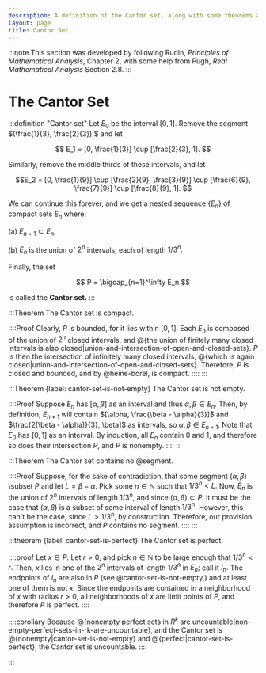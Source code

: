 ```yaml
---
description: A definition of the Cantor set, along with some theorems about it.
layout: page
title: Cantor Set
---
```


:::note
This section was developed by following Rudin, *Principles of Mathematical Analysis*, Chapter 2, with some help from Pugh, *Real Mathematical Analysis* Section 2.8.
:::

# The Cantor Set

:::definition "Cantor set"
Let $E_0$ be the interval $[0, 1].$ Remove the segment $(\frac{1}{3}, \frac{2}{3}),$ and let

$$ E_1 = [0, \frac{1}{3}] \cup [\frac{2}{3}, 1]. $$

Similarly, remove the middle thirds of these intervals, and let

$$E_2 = [0, \frac{1}{9}] \cup [\frac{2}{9}, \frac{3}{9}] \cup [\frac{6}{9}, \frac{7}{9}] \cup [\frac{8}{9}, 1]. $$

We can continue this forever, and we get a nested sequence $\{E_n\}$ of compact sets $E_n$  where:

(a) $E_{n+1} \subset E_n.$

(b) $E_n$ is the union of $2^n$ intervals, each of length $1/3^n.$

Finally, the set

$$ P = \bigcap_{n=1}^\infty E_n $$

is called the **Cantor set.**
:::

:::Theorem
The Cantor set is compact.

::::Proof
Clearly, $P$ is bounded, for it lies within $[0, 1].$ Each $E_n$ is composed of the union of $2^n$ closed intervals, and @{the union of finitely many closed intervals is also closed|union-and-intersection-of-open-and-closed-sets}. $P$ is then the intersection of infinitely many closed intervals, @{which is again closed|union-and-intersection-of-open-and-closed-sets}. Therefore, $P$ is closed and bounded, and by @heine-borel, is compact.
::::
:::

:::Theorem {label: cantor-set-is-not-empty}
The Cantor set is not empty.

::::Proof
Suppose $E_n$ has $[\alpha, \beta]$ as an interval and thus $\alpha, \beta \in E_n.$ Then, by definition, $E_{n+1}$ will contain $[\alpha, \frac{\beta - \alpha}{3}]$ and $\frac{2(\beta - \alpha)}{3}, \beta]$ as intervals, so $\alpha, \beta \in E_{n+1}.$ Note that $E_0$ has $[0, 1]$ as an interval. By induction, all $E_n$ contain $0$ and $1$, and therefore so does their intersection $P,$ and $P$ is nonempty.
::::
:::

:::Theorem
The Cantor set contains no @segment.

::::Proof
Suppose, for the sake of contradiction, that some segment $(\alpha, \beta)$ \subset $P$ and let $L = \beta - \alpha.$ Pick some $n \in \mathbb{N}$ such that $1/3^n < L.$ Now, $E_n$ is the union of $2^n$ intervals of length $1/3^n,$ and since $(\alpha, \beta) \subset P,$ it must be the case that $(\alpha, \beta)$ is a subset of some interval of length $1/3^n.$ However, this can't be the case, since $L > 1/3^n,$ by construction. Therefore, our provision assumption is incorrect, and $P$ contains no segment. 
::::
:::

:::theorem {label: cantor-set-is-perfect}
The Cantor set is perfect.

::::proof
Let $x \in P.$ Let $r > 0,$ and pick $n \in \mathbb{N}$ to be large enough that $1/3^n < r.$ Then, $x$ lies in one of the $2^n$ intervals of length $1/3^n$ in $E_n;$ call it $I_n.$ The endpoints of $I_n$ are also in $P$ (see @cantor-set-is-not-empty,) and at least one of them is not $x.$ Since the endpoints are contained in a neighborhood of $x$ with radius $r > 0,$ all neighborhoods of $x$ are limit points of $P,$ and therefore $P$ is perfect.
::::

::::corollary
Because @{nonempty perfect sets in $R^k$ are uncountable|non-empty-perfect-sets-in-rk-are-uncountable}, and the Cantor set is @{nonempty|cantor-set-is-not-empty} and @{perfect|cantor-set-is-perfect}, the Cantor set is uncountable. 
::::

:::